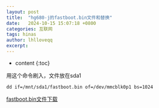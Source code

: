 ```yaml
---
layout: post
title:  "hg680-j的fastboot.bin文件和替换"
date:   2024-10-15 15:07:18 +0800
categories: 互联网
tags: hinas
author: lhlloveqq
excerpt: 
---
```


 * content
{:toc}

用这个命令刷入，文件放在sda1

    dd if=/mnt/sda1/fastboot.bin of=/dev/mmcblk0p1 bs=1024
    
[fastboot.bin文件下载][1]


  [1]: https://r2.wait.loan/uploads/attach/fastboot.bin
